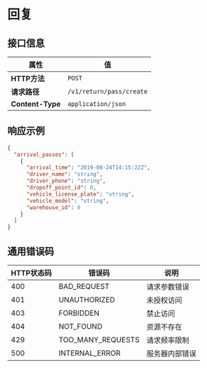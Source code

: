 # 回复

## 接口信息

| 属性 | 值 |
|------|-----|
| **HTTP方法** | `POST` |
| **请求路径** | `/v1/return/pass/create` |
| **Content-Type** | `application/json` |

## 响应示例

```json
{
  "arrival_passes": [
    {
      "arrival_time": "2019-08-24T14:15:22Z",
      "driver_name": "string",
      "driver_phone": "string",
      "dropoff_point_id": 0,
      "vehicle_license_plate": "string",
      "vehicle_model": "string",
      "warehouse_id": 0
    }
  ]
}
```

## 通用错误码

| HTTP状态码 | 错误码 | 说明 |
|------------|--------|------|
| 400 | BAD_REQUEST | 请求参数错误 |
| 401 | UNAUTHORIZED | 未授权访问 |
| 403 | FORBIDDEN | 禁止访问 |
| 404 | NOT_FOUND | 资源不存在 |
| 429 | TOO_MANY_REQUESTS | 请求频率限制 |
| 500 | INTERNAL_ERROR | 服务器内部错误 |
